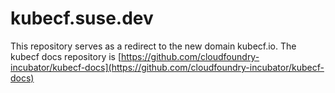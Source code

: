 # kubecf.suse.dev

This repository serves as a redirect to the new domain kubecf.io. The kubecf docs repository is [https://github.com/cloudfoundry-incubator/kubecf-docs](https://github.com/cloudfoundry-incubator/kubecf-docs)
